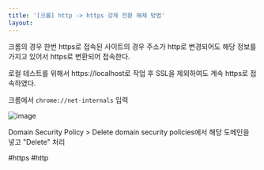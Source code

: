 ```yaml
---
title: '[크롬] http -> https 강제 전환 해제 방법'
layout: 
---
```



크롬의 경우 한번 https로 접속된 사이트의 경우 주소가 http로 변경되어도 
해당 정보를 가지고 있어서 https로 변환되어 접속한다.

로컬 테스트를 위해서 https://localhost로 작업 후 SSL을 제외하여도 계속 https로 접속하였다.

크롬에서 `chrome://net-internals` 입력

![image](https://user-images.githubusercontent.com/1871682/104873626-515ccc00-5994-11eb-9925-ad7f5737cda1.png)

Domain Security Policy > Delete domain security policies에서 해당 도메인을 넣고 "Delete" 처리

#https #http 